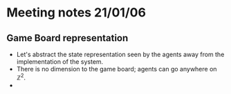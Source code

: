 # Meeting notes 21/01/06

## Game Board representation

* Let's abstract the state representation seen by the agents away from the implementation of the system.
* There is no dimension to the game board; agents can go anywhere on $\mathbb{Z}^2$.
* 

